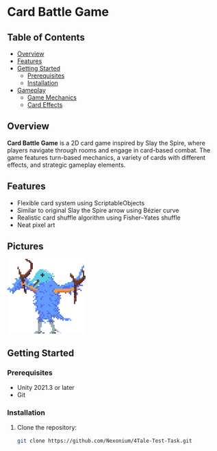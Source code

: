 # Card Battle Game


## Table of Contents
- [Overview](#overview)
- [Features](#features)
- [Getting Started](#getting-started)
  - [Prerequisites](#prerequisites)
  - [Installation](#installation)
- [Gameplay](#gameplay)
  - [Game Mechanics](#game-mechanics)
  - [Card Effects](#card-effects)

## Overview
**Card Battle Game** is a 2D card game inspired by Slay the Spire, where players navigate through rooms and engage in card-based combat. The game features turn-based mechanics, a variety of cards with different effects, and strategic gameplay elements.

## Features
- Flexible card system using ScriptableObjects
- Similar to original Slay the Spire arrow using Bézier curve
- Realistic card shuffle algorithm using Fisher–Yates shuffle
- Neat pixel art

## Pictures
![Screenshot 1](https://github.com/Nexonium/4Tale-Test-Task/blob/main/Assets/Sprites/Enemy_1.png)

## Getting Started

### Prerequisites
- Unity 2021.3 or later
- Git

### Installation
1. Clone the repository:
   ```sh
   git clone https://github.com/Nexonium/4Tale-Test-Task.git
